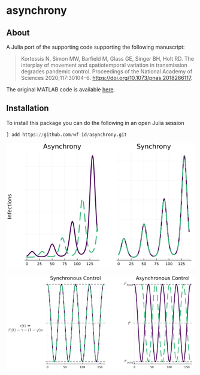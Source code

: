 # asynchrony

## About

A Julia port of the supporting code supporting the following manuscript: 

>Kortessis N, Simon MW, Barfield M, Glass GE, Singer BH, Holt RD. The interplay of movement and spatiotemporal variation in transmission degrades pandemic control. Proceedings of the National Academy of Sciences 2020;117:30104–6. https://doi.org/10.1073/pnas.2018286117.

The original MATLAB code is available [here](https://github.com/kortessis/SpatioTemporal_COVID-19/tree/master).

## Installation

To install this package you can do the following in an open Julia session

```julia
] add https://github.com/wf-id/asynchrony.git
```

![](dev/synchron_cases.png)

![](dev/synchron_growth.png)